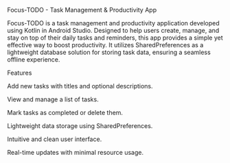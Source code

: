 Focus-TODO - Task Management & Productivity App

Focus-TODO is a task management and productivity application developed using Kotlin in Android Studio. Designed to help users create, manage, and stay on top of their daily tasks and reminders, this app provides a simple yet effective way to boost productivity. It utilizes SharedPreferences as a lightweight database solution for storing task data, ensuring a seamless offline experience.

Features

Add new tasks with titles and optional descriptions.

View and manage a list of tasks.

Mark tasks as completed or delete them.

Lightweight data storage using SharedPreferences.

Intuitive and clean user interface.

Real-time updates with minimal resource usage.
